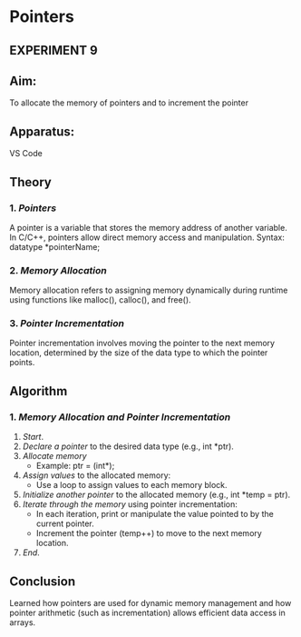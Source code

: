 # Pointers
## EXPERIMENT 9

## Aim:
To allocate the memory of pointers and to increment the pointer

## Apparatus:
VS Code

## Theory

### 1. *Pointers*
A pointer is a variable that stores the memory address of another variable. In C/C++, pointers allow direct memory access and manipulation.
Syntax: datatype *pointerName;

### 2. *Memory Allocation*
Memory allocation refers to assigning memory dynamically during runtime using functions like malloc(), calloc(), and free().

### 3. *Pointer Incrementation*
Pointer incrementation involves moving the pointer to the next memory location, determined by the size of the data type to which the pointer points.

## Algorithm

### 1. *Memory Allocation and Pointer Incrementation*
1. *Start*.
2. *Declare a pointer* to the desired data type (e.g., int *ptr).
3. *Allocate memory* 
   - Example: ptr = (int*);
4. *Assign values* to the allocated memory:
   - Use a loop to assign values to each memory block.
5. *Initialize another pointer* to the allocated memory (e.g., int *temp = ptr).
6. *Iterate through the memory* using pointer incrementation:
   - In each iteration, print or manipulate the value pointed to by the current pointer.
   - Increment the pointer (temp++) to move to the next memory location.
7. *End*.

## Conclusion
Learned how pointers are used for dynamic memory management and how pointer arithmetic (such as incrementation) allows efficient data access in arrays.
